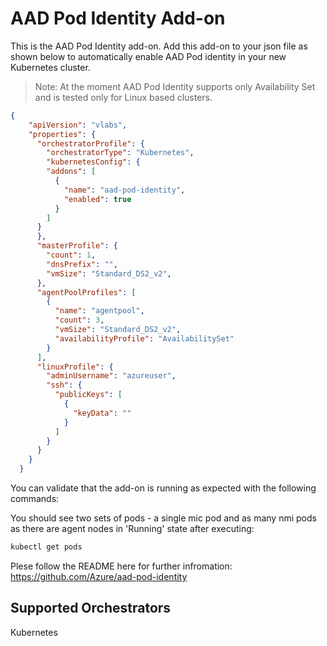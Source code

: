 # AAD Pod Identity Add-on


This is the AAD Pod Identity add-on.  Add this add-on to your json file as shown below to automatically enable AAD Pod identity in your new Kubernetes cluster.
> Note: At the moment AAD Pod Identity supports only Availability Set and is tested only for Linux based clusters.

```json
{
    "apiVersion": "vlabs",
    "properties": {
      "orchestratorProfile": {
        "orchestratorType": "Kubernetes",
        "kubernetesConfig": {
        "addons": [
          {
            "name": "aad-pod-identity",
            "enabled": true
          }
        ]
      }
      },
      "masterProfile": {
        "count": 1,
        "dnsPrefix": "",
        "vmSize": "Standard_DS2_v2",
      },
      "agentPoolProfiles": [
        {
          "name": "agentpool",
          "count": 3,
          "vmSize": "Standard_DS2_v2",
          "availabilityProfile": "AvailabilitySet"
        }
      ],
      "linuxProfile": {
        "adminUsername": "azureuser",
        "ssh": {
          "publicKeys": [
            {
              "keyData": ""
            }
          ]
        }
      }
    }
  }

```

You can validate that the add-on is running as expected with the following commands:

You should see two sets of pods - a single mic pod and as many nmi pods as there are agent nodes in 'Running' state after executing:

```bash
kubectl get pods
```

Plese follow the README here for further infromation: https://github.com/Azure/aad-pod-identity

## Supported Orchestrators

Kubernetes
